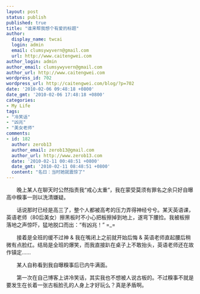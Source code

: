 ```yaml
---
layout: post
status: publish
published: true
title: "谁来帮我想个有爱的标题"
author:
  display_name: twcai
  login: admin
  email: clumsywyvern@gmail.com
  url: http://www.caitengwei.com
author_login: admin
author_email: clumsywyvern@gmail.com
author_url: http://www.caitengwei.com
wordpress_id: 702
wordpress_url: http://caitengwei.com/blog/?p=702
date: '2010-02-06 09:48:18 +0800'
date_gmt: '2010-02-06 17:48:18 +0800'
categories:
- My Life
tags:
- "冷笑话"
- "凶兆"
- "美女老师"
comments:
- id: 182
  author: zerob13
  author_email: zerob13@gmail.com
  author_url: http://www.zerob13.com
  date: '2010-02-11 00:48:51 +0800'
  date_gmt: '2010-02-11 08:48:51 +0800'
  content: "名曰：当时她就震惊了"
---
```

<p>　　晚上某人在聊天时公然指责我&ldquo;戒心太重&ldquo;，我在蒙受莫须有罪名之余只好自曝高中糗事一则以洗清嫌疑。</p>
<p>　　话说那时已经是高三了，整个人都被高考的压力弄得神经兮兮。某天英语课，英语老师（80后美女）擦黑板时不小心把板擦掉到地上，遂弯下腰捡。我被板擦落地之声惊吓，猛地脱口而出：&ldquo;有凶兆！&rdquo;  =_=</p>
<p>　　接着是全班的缓不过神 & 我在嘴闭上之前就开始后悔 & 英语老师直起腰后稍微有点脸红。结局是全班的爆笑，而我直接趴在桌子上不敢抬头，英语老师还在故作镇定&hellip;&hellip;</p>
<p>　　某人自称看到我自曝糗事后已内牛满面。</p>
<p>　　第一次在自己博客上讲冷笑话，其实我也不想被人说古板的。不过糗事不就是要发生在长着一张古板脸孔的人身上才好玩么？真是矛盾啊。</p>
